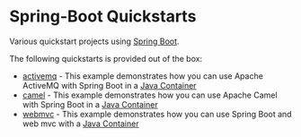 Spring-Boot Quickstarts
=======================

Various quickstart projects using [Spring Boot](http://projects.spring.io/spring-boot).

The following quickstarts is provided out of the box:

* [activemq](activemq) - This example demonstrates how you can use Apache ActiveMQ with Spring Boot in a [Java Container](http://fabric8.io/gitbook/javaContainer.html)
* [camel](camel)  - This example demonstrates how you can use Apache Camel with Spring Boot in a [Java Container](http://fabric8.io/gitbook/javaContainer.html)
* [webmvc](webmvc)  - This example demonstrates how you can use Spring Boot and web mvc with a [Java Container](http://fabric8.io/gitbook/javaContainer.html)


